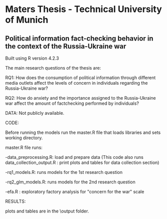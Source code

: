 # Maters Thesis - Technical University of Munich

## Political information fact-checking behavior in the context of the Russia-Ukraine war

Built using R version 4.2.3

The main research questions of the thesis are:

RQ1: How does the consumption of political information through different media outlets affect the levels
of concern in individuals regarding the Russia-Ukraine war?

RQ2: How do anxiety and the importance assigned to the Russia-Ukraine war affect the amount of factchecking performed by individuals?


DATA: Not publicly available.

CODE:

Before running the models run the master.R file that loads libraries and sets working directory.

master.R file runs:

-data_preprocessing.R: load and prepare data (This code also runs data_collection_output.R : print plots and tables for data collection section) 
 
-rq1_models.R: runs models for the 1st research question

-rq2_glm_models.R: runs models for the 2nd research question

-efa.R : exploratory factory analysis for "concern for the war" scale 

RESULTS:

plots and tables are in the \output folder.


